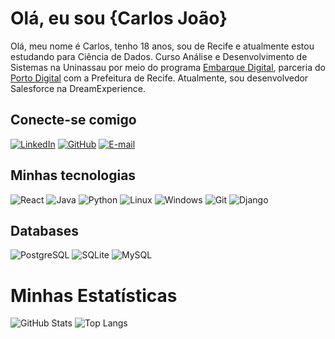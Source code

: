 # Olá, eu sou {Carlos João}
Olá, meu nome é Carlos, tenho 18 anos, sou de Recife e atualmente estou estudando para Ciência de Dados.
Curso Análise e Desenvolvimento de Sistemas na Uninassau por meio do programa [Embarque Digital](https://www.portodigital.org/paginas-institucionais/pessoas/formacao?item=Embarque%20Digital#EmbarqueDigital), parceria do [Porto Digital](https://www.portodigital.org/) com a Prefeitura de Recife.
Atualmente, sou desenvolvedor Salesforce na DreamExperience.

## Conecte-se comigo

[![LinkedIn](https://img.shields.io/badge/LinkedIn-0077B5?style=for-the-badge&logo=linkedin&logoColor=white)](https://www.linkedin.com/in/teoremadecarlos/)
[![GitHub](https://img.shields.io/badge/GitHub-100000?style=for-the-badge&logo=github&logoColor=white)](https://github.com/teoremadecarlos)
[![E-mail](https://img.shields.io/badge/-Email-000?style=for-the-badge&logo=microsoft-outlook&logoColor=007BFF)](mailto:carlosjsantos109@gmail.com)

## Minhas tecnologias

![React](https://img.shields.io/badge/React-20232A?style=for-the-badge&logo=react&logoColor=61DAFB)
![Java](https://img.shields.io/badge/java-%23ED8B00.svg?style=for-the-badge&logo=openjdk&logoColor=white)
![Python](https://img.shields.io/badge/python-3670A0?style=for-the-badge&logo=python&logoColor=ffdd54)
![Linux](https://img.shields.io/badge/Linux-000?style=for-the-badge&logo=linux&logoColor=FCC624)
![Windows](https://img.shields.io/badge/Windows-000?style=for-the-badge&logo=windows&logoColor=2CA5E0)
![Git](https://img.shields.io/badge/GIT-E44C30?style=for-the-badge&logo=git&logoColor=white)
![Django](https://img.shields.io/badge/django-%23092E20.svg?style=for-the-badge&logo=django&logoColor=white)

## Databases

![PostgreSQL](https://img.shields.io/badge/PostgreSQL-000?style=for-the-badge&logo=postgresql)
![SQLite](https://img.shields.io/badge/SQLite-000?style=for-the-badge&logo=sqlite&logoColor=07405E)
![MySQL](https://img.shields.io/badge/MySQL-00000F?style=for-the-badge&logo=mysql&logoColor=white)

# Minhas Estatísticas
![GitHub Stats](https://github-readme-stats.vercel.app/api?username=data-with-carlos&theme=dracula&bg_icons=true&icon)
![Top Langs](https://github-readme-stats.vercel.app/api/top-langs/?username=data-with-carlos&layout=compact&theme=dracula)
